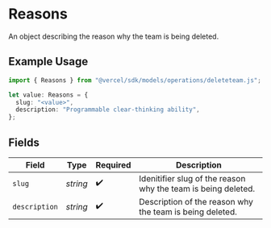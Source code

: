 # Reasons

An object describing the reason why the team is being deleted.

## Example Usage

```typescript
import { Reasons } from "@vercel/sdk/models/operations/deleteteam.js";

let value: Reasons = {
  slug: "<value>",
  description: "Programmable clear-thinking ability",
};
```

## Fields

| Field                                                         | Type                                                          | Required                                                      | Description                                                   |
| ------------------------------------------------------------- | ------------------------------------------------------------- | ------------------------------------------------------------- | ------------------------------------------------------------- |
| `slug`                                                        | *string*                                                      | :heavy_check_mark:                                            | Idenitifier slug of the reason why the team is being deleted. |
| `description`                                                 | *string*                                                      | :heavy_check_mark:                                            | Description of the reason why the team is being deleted.      |